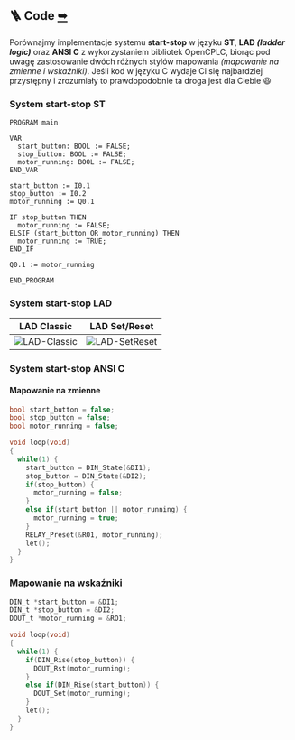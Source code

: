 ## 🪜 Code [➥](/readme.md)

Porównajmy implementacje systemu **start-stop** w języku **ST**, **LAD _(ladder logic)_** oraz **ANSI C** z wykorzystaniem bibliotek OpenCPLC, biorąc pod uwagę zastosowanie dwóch różnych stylów mapowania _(mapowanie na zmienne i wskaźniki)_. Jeśli kod w języku C wydaje Ci się najbardziej przystępny i zrozumiały to prawdopodobnie ta droga jest dla Ciebie 😃

### System start-stop ST

```st
PROGRAM main

VAR
  start_button: BOOL := FALSE;
  stop_button: BOOL := FALSE;
  motor_running: BOOL := FALSE;
END_VAR

start_button := I0.1
stop_button := I0.2
motor_running := Q0.1

IF stop_button THEN
  motor_running := FALSE;
ELSIF (start_button OR motor_running) THEN
  motor_running := TRUE;
END_IF

Q0.1 := motor_running

END_PROGRAM
```

### System start-stop LAD

| LAD Classic                          | LAD Set/Reset                            |
| ------------------------------------ | ---------------------------------------- |
| ![LAD-Classic](http://sqrt.pl/img/opencplc/lader.png) | ![LAD-SetReset](http://sqrt.pl/img/opencplc/lader-sr.png) |

### System start-stop ANSI C

#### Mapowanie na zmienne

```c
bool start_button = false;
bool stop_button = false;
bool motor_running = false;

void loop(void)
{
  while(1) {
    start_button = DIN_State(&DI1);
    stop_button = DIN_State(&DI2);
    if(stop_button) {
      motor_running = false;
    }
    else if(start_button || motor_running) {
      motor_running = true;
    }
    RELAY_Preset(&RO1, motor_running);
    let();
  }
}
```

### Mapowanie na wskaźniki

```c
DIN_t *start_button = &DI1;
DIN_t *stop_button = &DI2;
DOUT_t *motor_running = &RO1;

void loop(void)
{
  while(1) {
    if(DIN_Rise(stop_button)) {
      DOUT_Rst(motor_running);
    }
    else if(DIN_Rise(start_button)) {
      DOUT_Set(motor_running);
    }
    let();
  }
}
```